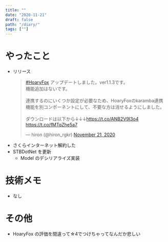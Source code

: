 ```yaml
---
title: ""
date: "2020-11-21"
draft: false
path: "/diary/"
tags: [""]
---
```


# やったこと

- リリース
  <blockquote class="twitter-tweet"><p lang="ja" dir="ltr"><a href="https://twitter.com/hashtag/HoaryFox?src=hash&amp;ref_src=twsrc%5Etfw">#HoaryFox</a> アップデートしました。ver1.1.3です。<br>機能追加はないです。<br><br>連携するのにいくつか設定が必要なため、HoaryFoxのkaramba連携機能を別コンポーネントにして、不要な方は消せるようにしました。<br><br>ダウンロードは以下から↓↓↓<a href="https://t.co/ANB2V9I3o4">https://t.co/ANB2V9I3o4</a> <a href="https://t.co/fMTqZhe5a7">https://t.co/fMTqZhe5a7</a></p>&mdash; hiron (@hiron_rgkr) <a href="https://twitter.com/hiron_rgkr/status/1329997528738062336?ref_src=twsrc%5Etfw">November 21, 2020</a></blockquote> <script async src="https://platform.twitter.com/widgets.js" charset="utf-8"></script>
- さくらインターネット解約した
- STBDotNet を更新
  - Model のデシリアライズ実装

# 技術メモ

- なし

# その他

- HoaryFox の評価を間違って☆4でつけちゃってなんだか悲しい
